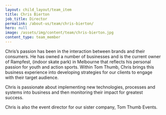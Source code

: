 ```yaml
---
layout: child_layout/team_item
title: Chris Bierton
job_title: Director
permalink: /about-us/team/chris-bierton/
hero: null
image: /assets/img/content/team/chris-bierton.jpg
content_type: team_member
---
```


Chris’s passion has been in the interaction between brands and their consumers. He has owned a number of businesses and is the current owner of Rampfest, (indoor skate park) in Melbourne that reflects his personal passion for youth and action sports. Within Tom Thumb, Chris brings this business experience into developing strategies for our clients to engage with their target audience.

Chris is passionate about implementing new technologies, processes and systems into business and then monitoring their impact for greatest success.

Chris is also the event director for our sister company, Tom Thumb Events.